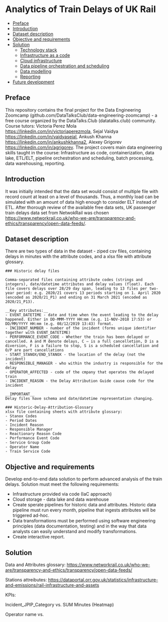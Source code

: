 # Analytics of Train Delays of UK Rail

- [Preface](#preface)
- [Introduction](#introduction)
- [Dataset description](#dataset-description)
- [Objective and requirements](#objective-requirements)
- [Solution](#solutiob)
    - [Technology stack](#technologies)
    - [Infrastructure as a code](#iac)
    - [Cloud infrastructure](#cloud)
    - [Data pipeline orchestration and scheduling](#orchestration)
    - [Data modelling](#datamodelling)
    - [Reporting](#report)
- [Future development](#todo)

## Preface

This repository contains the final project for the Data Engineering Zoomcamp (github.com/DataTalksClub/data-engineering-zoomcamp) - a free course organized by the DataTalks.Club (datatalks.club) community.
Course tutors: Victoria Perez Mola https://linkedin.com/in/victoriaperezmola, Sejal Vaidya https://linkedin.com/in/vaidyasejal, Ankush Khanna https://linkedin.com/in/ankushkhanna2, Alexey Grigorev https://linkedin.com/in/agrigorev. The project covers main data engineering skills taught in the course: Infrastructure as code, containerization, data lake, ETL/ELT, pipeline orchestration and scheduling, batch processing, data warehousing, reporting.

## Introduction

It was initially intended that the data set would consist of multiple file with record count at least on a level of thousands. Thus, a monthly load can be simulated with an amount of data high enough to consider ELT instead of ETL. After thorough review of the available free data sets, UK passenger train delays data set from NetwokRail was chosen https://www.networkrail.co.uk/who-we-are/transparency-and-ethics/transparency/open-data-feeds/.

## Dataset description

There are two types of data in the dataset - ziped csv files, containing delays in minutes with the attribute codes, and a xlsx file with attribute glossary.

    ### Historic delay files

    Comma-separated files containing attribute codes (strings and integers), date/datetime attributes and delay values (float). Each file covers delays over 28/29 day span, leading to 13 files per two-year period: e.g. 2020/21 covers 13 periods starting on 1. April 2020 (encoded as 2020/21_P1) and ending on 31 March 2021 (encoded as 2020/21_P13).

    __Key attributes:__
    - EVENT_DATETIME - date and time when the event leading to the delay happened. Either in DD-MMM-YYYY HH:mm (e.g. 11-NOV-2018 17:53) or DD/MM/YYYY HH:mm (e.g. 08/12/2019 13:43) format.
    - INCIDENT_NUMBER - number of the incident (forms unique identifier together with EVENT_DATETIME)
    - PERFORMANCE_EVENT_CODE - Whether the train has been delayed or cancelled. A and M denote delays, C – is a full cancelletion, D is a diversion, F is a failure to stop, S is a scheduled cancellation and O/P are part cancellations
    - START_STANOX/END_STANOX - the location of the delay (not the incident)
    - RESPONSIBLE_MANAGER - who within the industry is responsible for the delay
    - OPERATOR_AFFECTED - code of the cmpany that operates the delayed train
    - INCIDENT_REASON - the Delay Attribution Guide cause code for the incident

    __IMPORTANT__
    Delay files have schema and date/datetime representation changing.

    ### Historic-Delay-Attribution-Glossary
    xlsx file containing sheets with attribute glossary:
    - Stanox Codes
    - Period Dates
    - Incident Reason
    - Responsible Manager
    - Reactionary Reason Code
    - Performance Event Code
    - Service Group Code
    - Operator Name
    - Train Service Code

## Objective and requirements

Develop end-to-end data solution to perform advanced analysis of the train delays. Solution must meet the following requirements:
- Infrastructure provided via code (IaC approach)
- Cloud storage - data lake and data warehouse
- Create sperate pipelines for historic data and attributes. Historic data pipeline must run every month, pipeline that ingests attributes will be triggered ad-hoc.
- Data transformations must be performed using software engineering principles (data documentation, testing) and in the way that data analysts can easily understand and modify transformations.
- Create interactive report.

## Solution


Data and Attributes glossary:
https://www.networkrail.co.uk/who-we-are/transparency-and-ethics/transparency/open-data-feeds/

Stations attreibutes:
https://dataportal.orr.gov.uk/statistics/infrastructure-and-emissions/rail-infrastructure-and-assets

KPIs:

Incident_JPIP_Category vs. SUM Minutes (Heatmap)
 
Operator name vs. 
